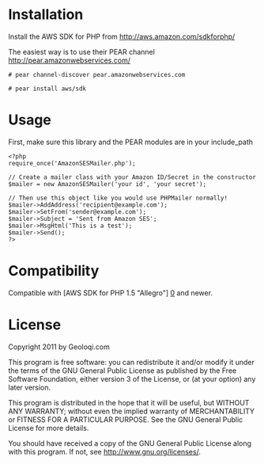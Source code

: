 Installation
============

Install the AWS SDK for PHP from http://aws.amazon.com/sdkforphp/

The easiest way is to use their PEAR channel
http://pear.amazonwebservices.com/

`# pear channel-discover pear.amazonwebservices.com`

`# pear install aws/sdk`

Usage
=====

First, make sure this library and the PEAR modules are in your include_path

    <?php
    require_once('AmazonSESMailer.php');
    
    // Create a mailer class with your Amazon ID/Secret in the constructor
    $mailer = new AmazonSESMailer('your id', 'your secret');
    
    // Then use this object like you would use PHPMailer normally!
    $mailer->AddAddress('recipient@example.com');
    $mailer->SetFrom('sender@example.com');
    $mailer->Subject = 'Sent from Amazon SES';
    $mailer->MsgHtml('This is a test');
    $mailer->Send();
    ?>

Compatibility
=======

Compatible with [AWS SDK for PHP 1.5 "Allegro"] [0] and newer.

License
=======

Copyright 2011 by Geoloqi.com

This program is free software: you can redistribute it and/or modify
it under the terms of the GNU General Public License as published by
the Free Software Foundation, either version 3 of the License, or
(at your option) any later version.

This program is distributed in the hope that it will be useful,
but WITHOUT ANY WARRANTY; without even the implied warranty of
MERCHANTABILITY or FITNESS FOR A PARTICULAR PURPOSE.  See the
GNU General Public License for more details.

You should have received a copy of the GNU General Public License
along with this program.  If not, see <http://www.gnu.org/licenses/>.

[0]: http://aws.amazon.com/releasenotes/PHP/3719565440874916 "Release Notes: AWS SDK for PHP 1.5 'Allegro'"